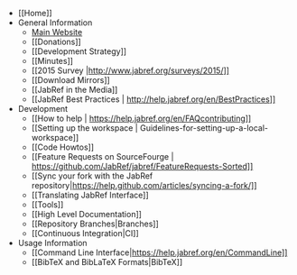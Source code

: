 - [[Home]]
- General Information
    - [Main Website](http://www.jabref.org/)
    - [[Donations]]
    - [[Development Strategy]]
    - [[Minutes]]
    - [[2015 Survey |http://www.jabref.org/surveys/2015/]]
    - [[Download Mirrors]]
    - [[JabRef in the Media]]
    - [[JabRef Best Practices | http://help.jabref.org/en/BestPractices]]
- Development
    - [[How to help | https://help.jabref.org/en/FAQcontributing]]
    - [[Setting up the workspace | Guidelines-for-setting-up-a-local-workspace]]
    - [[Code Howtos]]
    - [[Feature Requests on SourceFourge | https://github.com/JabRef/jabref/FeatureRequests-Sorted]]
    - [[Sync your fork with the JabRef repository|https://help.github.com/articles/syncing-a-fork/]]
    - [[Translating JabRef Interface]]
    - [[Tools]]
    - [[High Level Documentation]]
    - [[Repository Branches|Branches]]
    - [[Continuous Integration|CI]]
- Usage Information
    - [[Command Line Interface|https://help.jabref.org/en/CommandLine]]
    - [[BibTeX and BibLaTeX Formats|BibTeX]]